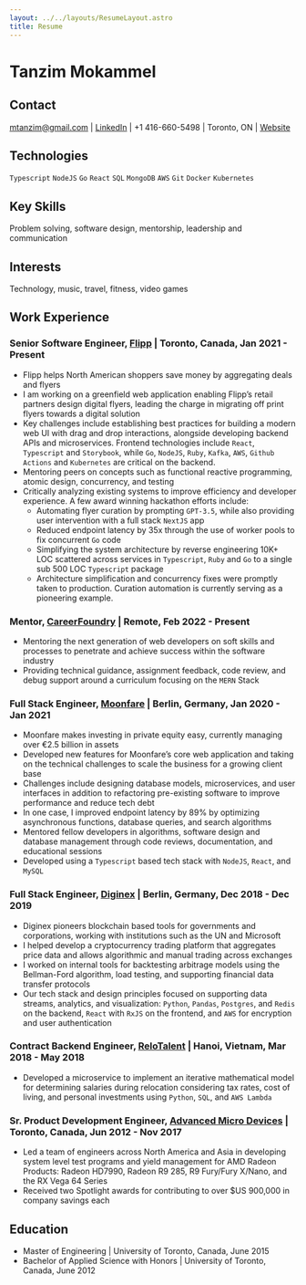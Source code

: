 ```yaml
---
layout: ../../layouts/ResumeLayout.astro
title: Resume
---
```


# Tanzim Mokammel

## Contact

mtanzim@gmail.com | [LinkedIn](https://www.linkedin.com/in/tanzim-mokammel/) | +1 416-660-5498 | Toronto, ON | [Website](https://www.mtanzim.com)

## Technologies

`Typescript` `NodeJS` `Go` `React` `SQL` `MongoDB` `AWS` `Git` `Docker` `Kubernetes`

## Key Skills

Problem solving, software design, mentorship, leadership and communication

## Interests

Technology, music, travel, fitness, video games

## Work Experience

### Senior Software Engineer, [Flipp](https://flipp.com/home) | Toronto, Canada, Jan 2021 - Present

- Flipp helps North American shoppers save money by aggregating deals and flyers
- I am working on a greenfield web application enabling Flipp’s retail partners design digital flyers, leading the charge in migrating off print flyers towards a digital solution
- Key challenges include establishing best practices for building a modern web UI with drag and drop interactions, alongside developing backend APIs and microservices. Frontend technologies include `React`, `Typescript` and `Storybook`, while `Go`, `NodeJS`, `Ruby`, `Kafka`, `AWS`, `Github Actions` and `Kubernetes` are critical on the backend.
- Mentoring peers on concepts such as functional reactive programming, atomic design, concurrency, and testing
- Critically analyzing existing systems to improve efficiency and developer experience. A few award winning hackathon efforts include:
  - Automating flyer curation by prompting `GPT-3.5`, while also providing user intervention with a full stack `NextJS` app
  - Reduced endpoint latency by 35x through the use of worker pools to fix concurrent `Go` code
  - Simplifying the system architecture by reverse engineering 10K+ LOC scattered across services in `Typescript`, `Ruby` and `Go` to a single sub 500 LOC `Typescript` package
  - Architecture simplification and concurrency fixes were promptly taken to production. Curation automation is currently serving as a pioneering example.

### Mentor, [CareerFoundry](https://careerfoundry.com/) | Remote, Feb 2022 - Present

- Mentoring the next generation of web developers on soft skills and processes to penetrate and achieve success within the software industry
- Providing technical guidance, assignment feedback, code review, and debug support around a curriculum focusing on the `MERN` Stack

### Full Stack Engineer, [Moonfare](https://www.moonfare.com/) | Berlin, Germany, Jan 2020 - Jan 2021

- Moonfare makes investing in private equity easy, currently managing over €2.5 billion in assets
- Developed new features for Moonfare’s core web application and taking on the technical challenges to scale the business for a growing client base
- Challenges include designing database models, microservices, and user interfaces in addition to refactoring pre-existing software to improve performance and reduce tech debt
- In one case, I improved endpoint latency by 89% by optimizing asynchronous functions, database queries, and search algorithms
- Mentored fellow developers in algorithms, software design and database management through code reviews, documentation, and educational sessions
- Developed using a `Typescript` based tech stack with `NodeJS`, `React`, and `MySQL`

### Full Stack Engineer, [Diginex](https://www.diginex.com/) | Berlin, Germany, Dec 2018 - Dec 2019

- Diginex pioneers blockchain based tools for governments and corporations, working with institutions such as the UN and Microsoft
- I helped develop a cryptocurrency trading platform that aggregates price data and allows algorithmic and manual trading across exchanges
- I worked on internal tools for backtesting arbitrage models using the Bellman-Ford algorithm, load testing, and supporting financial data transfer protocols
- Our tech stack and design principles focused on supporting data streams, analytics, and visualization: `Python`, `Pandas`, `Postgres`, and `Redis` on the backend, `React` with `RxJS` on the frontend, and `AWS` for encryption and user authentication

### Contract Backend Engineer, [ReloTalent](https://relotalent.com) | Hanoi, Vietnam, Mar 2018 - May 2018

- Developed a microservice to implement an iterative mathematical model for determining salaries during relocation considering tax rates, cost of living, and personal investments using `Python`, `SQL`, and `AWS Lambda`

### Sr. Product Development Engineer, [Advanced Micro Devices](https://amd.com/en) | Toronto, Canada, Jun 2012 - Nov 2017

- Led a team of engineers across North America and Asia in developing system level test programs and yield management for AMD Radeon Products: Radeon HD7990, Radeon R9 285, R9 Fury/Fury X/Nano, and the RX Vega 64 Series
- Received two Spotlight awards for contributing to over $US 900,000 in company savings each

## Education

- Master of Engineering | University of Toronto, Canada, June 2015
- Bachelor of Applied Science with Honors | University of Toronto, Canada, June 2012
